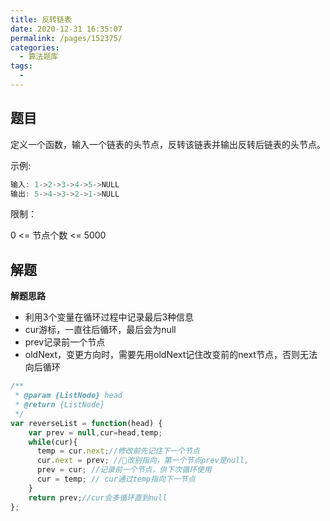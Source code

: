 ```yaml
---
title: 反转链表
date: 2020-12-31 16:35:07
permalink: /pages/152375/
categories:
  - 算法题库
tags:
  - 
---
```


## 题目

定义一个函数，输入一个链表的头节点，反转该链表并输出反转后链表的头节点。

示例:

```js
输入: 1->2->3->4->5->NULL
输出: 5->4->3->2->1->NULL
```

限制：

0 <= 节点个数 <= 5000

## 解题

**解题思路**

- 利用3个变量在循环过程中记录最后3种信息
- cur游标，一直往后循环，最后会为null
- prev记录前一个节点
- oldNext，变更方向时，需要先用oldNext记住改变前的next节点，否则无法向后循环

```js
/**
 * @param {ListNode} head
 * @return {ListNode}
 */
var reverseList = function(head) {
    var prev = null,cur=head,temp;
    while(cur){
      temp = cur.next;//修改前先记住下一个节点
      cur.next = prev; //改别指向，第一个节点prev是null,
      prev = cur; //记录前一个节点，供下次循环使用
      cur = temp; // cur通过temp指向下一节点
    }
    return prev;//cur会多循环直到null
};
```

